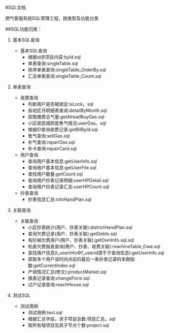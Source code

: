 #SQL文档

燃气客服系统SQL管理工程，按类型及功能分类


##SQL功能归类：

1. 基本SQL查询
	 * 基本SQL查询
		  - 根据id求项目内容:byId.sql
		  - 单表查询:singleTable.sql
		  - 排序单表查询:singleTable_OrderBy.sql
		  - 汇总单表查询:singleTable_Count.sql
	 
          
2. 单表查询
     * 收费查询
		  - 判断用户是否被锁定:isLock。sql
		  - 各地区月明细表查询:detailByMonth.sql
		  - 获取缴费总气量:getAlreadBuyGas.sql
		  - 小区居民城网是售气情况:userGas。sql
		  - 根据ID查询收费记录:getBilById.sql
		  - 售气查询:sellGas.sql
		  - 补气查询:repairGas.sql
		  - 补卡查询:repairCard.sql
	 * 用户查询
		  - 查询用户基本信息:getUserInfo.sql
		  - 查询用户基本信息:getUserFile.sql
		  - 查找用户数量:getCount.sql
		  - 查询用户抄表记录明细:userHPDetail.sql
		  - 查询用户抄表记录汇总:userHPCount.sql
	 * 抄表查询
		  - 抄表信息汇总:infoHandPlan.sql
		  	  
		         
3. 关联查询
	 * 关联查询
		  - 小区抄表统计(用户、抄表关联):districtHandPlan.sql
		  - 查询欠费记录(用户、抄表关联):getDebts.sql
		  - 有阶梯欠费用户(用户、抄表关联):getOwnInfo.sql.sql
		  - 机表欠费报表查询(用户、抄表、收费关联):machineTable_Owe.sql
		  - 查找用户信息(t_userinfo中f_userid源于子查询信息):getUserInfo.sql
		  - 获取多个用户该时间点前的最后一条抄表记录的本期指数:getCurrentIndex.sql
		  - 产销情况汇总(修文):productMarket.sql
		  - 换表记录查询:changeForm.sql
		  - 过户记录查询:reachHouse.sql
		     
       
4. 测试SQL
	 * 测试用例
		  - 测试用例:text.sql
		  - 根据汇总字段，求子项目总数:项目汇总。sql
		  - 取所有根项目及其子节点个数:project.sql  

	
    